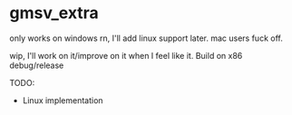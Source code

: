 # gmsv_extra

only works on windows rn, I'll add linux support later.  mac users fuck off.

wip, I'll work on it/improve on it when I feel like it.  Build on x86 debug/release

TODO:
- Linux implementation 
